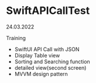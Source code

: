 # SwiftAPICallTest

24.03.2022

Training 

* SwiftUI API Call with JSON
* Display Table view
* Sorting and Searching function
* detailed view(second screen)
* MVVM design pattern

